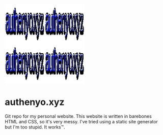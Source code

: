 ![](/images/3dgifmaker77519.gif)

# authenyo.xyz

Git repo for my personal website. This website is written in barebones HTML and CSS, so it's very messy. I've tried using a static site generator but I'm too stupid. It works™.
